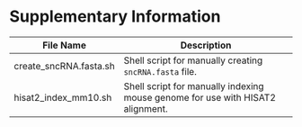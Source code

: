 # Supplementary Information

| File Name                     | Description |
| ------------ | ------------ |
| create_sncRNA.fasta.sh      | Shell script for manually creating `sncRNA.fasta` file.        |
| hisat2_index_mm10.sh      | Shell script for manually indexing mouse genome for use with HISAT2 alignment.        |
